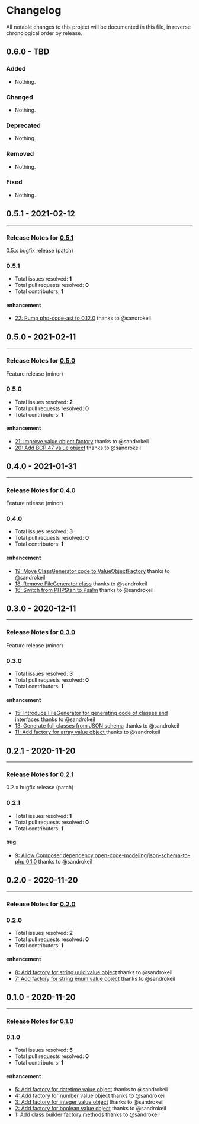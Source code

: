 # Changelog

All notable changes to this project will be documented in this file, in reverse chronological order by release.

## 0.6.0 - TBD

### Added

- Nothing.

### Changed

- Nothing.

### Deprecated

- Nothing.

### Removed

- Nothing.

### Fixed

- Nothing.

## 0.5.1 - 2021-02-12


-----

### Release Notes for [0.5.1](https://github.com/open-code-modeling/json-schema-to-php-ast/milestone/11)

0.5.x bugfix release (patch)

### 0.5.1

- Total issues resolved: **1**
- Total pull requests resolved: **0**
- Total contributors: **1**

#### enhancement

 - [22: Pump php-code-ast to 0.12.0](https://github.com/open-code-modeling/json-schema-to-php-ast/issues/22) thanks to @sandrokeil

## 0.5.0 - 2021-02-11


-----

### Release Notes for [0.5.0](https://github.com/open-code-modeling/json-schema-to-php-ast/milestone/10)

Feature release (minor)

### 0.5.0

- Total issues resolved: **2**
- Total pull requests resolved: **0**
- Total contributors: **1**

#### enhancement

 - [21: Improve value object factory](https://github.com/open-code-modeling/json-schema-to-php-ast/issues/21) thanks to @sandrokeil
 - [20: Add BCP 47 value object](https://github.com/open-code-modeling/json-schema-to-php-ast/issues/20) thanks to @sandrokeil

## 0.4.0 - 2021-01-31


-----

### Release Notes for [0.4.0](https://github.com/open-code-modeling/json-schema-to-php-ast/milestone/8)

Feature release (minor)

### 0.4.0

- Total issues resolved: **3**
- Total pull requests resolved: **0**
- Total contributors: **1**

#### enhancement

 - [19: Move ClassGenerator code to ValueObjectFactory](https://github.com/open-code-modeling/json-schema-to-php-ast/issues/19) thanks to @sandrokeil
 - [18: Remove FileGenerator class](https://github.com/open-code-modeling/json-schema-to-php-ast/issues/18) thanks to @sandrokeil
 - [16: Switch from PHPStan to Psalm](https://github.com/open-code-modeling/json-schema-to-php-ast/issues/16) thanks to @sandrokeil

## 0.3.0 - 2020-12-11


-----

### Release Notes for [0.3.0](https://github.com/open-code-modeling/json-schema-to-php-ast/milestone/4)

Feature release (minor)

### 0.3.0

- Total issues resolved: **3**
- Total pull requests resolved: **0**
- Total contributors: **1**

#### enhancement

 - [15: Introduce FileGenerator for generating code of classes and interfaces](https://github.com/open-code-modeling/json-schema-to-php-ast/issues/15) thanks to @sandrokeil
 - [13: Generate full classes from JSON schema](https://github.com/open-code-modeling/json-schema-to-php-ast/issues/13) thanks to @sandrokeil
 - [11: Add factory for array value object ](https://github.com/open-code-modeling/json-schema-to-php-ast/issues/11) thanks to @sandrokeil

## 0.2.1 - 2020-11-20


-----

### Release Notes for [0.2.1](https://github.com/open-code-modeling/json-schema-to-php-ast/milestone/3)

0.2.x bugfix release (patch)

### 0.2.1

- Total issues resolved: **1**
- Total pull requests resolved: **0**
- Total contributors: **1**

#### bug

 - [9: Allow Composer dependency open-code-modeling/json-schema-to-php 0.1.0](https://github.com/open-code-modeling/json-schema-to-php-ast/issues/9) thanks to @sandrokeil

## 0.2.0 - 2020-11-20


-----

### Release Notes for [0.2.0](https://github.com/open-code-modeling/json-schema-to-php-ast/milestone/2)



### 0.2.0

- Total issues resolved: **2**
- Total pull requests resolved: **0**
- Total contributors: **1**

#### enhancement

 - [8: Add factory for string uuid value object](https://github.com/open-code-modeling/json-schema-to-php-ast/issues/8) thanks to @sandrokeil
 - [7: Add factory for string enum value object](https://github.com/open-code-modeling/json-schema-to-php-ast/issues/7) thanks to @sandrokeil

## 0.1.0 - 2020-11-20


-----

### Release Notes for [0.1.0](https://github.com/open-code-modeling/json-schema-to-php-ast/milestone/1)



### 0.1.0

- Total issues resolved: **5**
- Total pull requests resolved: **0**
- Total contributors: **1**

#### enhancement

 - [5: Add factory for datetime value object](https://github.com/open-code-modeling/json-schema-to-php-ast/issues/5) thanks to @sandrokeil
 - [4: Add factory for number value object](https://github.com/open-code-modeling/json-schema-to-php-ast/issues/4) thanks to @sandrokeil
 - [3: Add factory for integer value object](https://github.com/open-code-modeling/json-schema-to-php-ast/issues/3) thanks to @sandrokeil
 - [2: Add factory for boolean value object](https://github.com/open-code-modeling/json-schema-to-php-ast/issues/2) thanks to @sandrokeil
 - [1: Add class builder factory methods](https://github.com/open-code-modeling/json-schema-to-php-ast/issues/1) thanks to @sandrokeil

